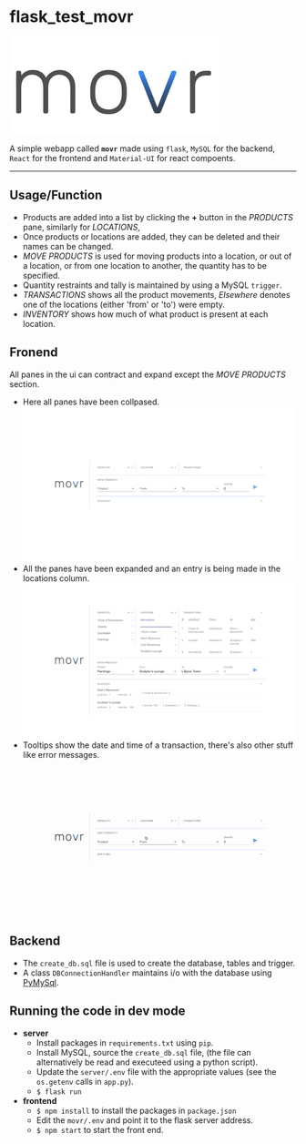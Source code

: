 # flask_test_movr
![Movr](ss/logo.png)

A simple webapp called **`movr`** made using `flask`, `MySQL` for the backend, `React` for the frontend and `Material-UI` for react compoents.

---

## Usage/Function 
- Products are added into a list by clicking the **+** button in the *PRODUCTS* pane, similarly for *LOCATIONS*, 
- Once products or locations are added, they can be deleted and their names can be changed.
- *MOVE PRODUCTS* is used for moving products into a location, or out of a location, or from one location to another, the quantity has to be specified.
- Quantity restraints and tally is maintained by using a MySQL `trigger`.
- *TRANSACTIONS* shows all the product movements, *Elsewhere* denotes one of the locations (either 'from' or 'to') were empty.
- *INVENTORY* shows how much of what product is present at each location.

## Fronend
All panes in the ui can contract and expand except the *MOVE PRODUCTS* section.
- Here all panes have been collpased. ![Collapsed](ss/collapsed.png)
- All the panes have been expanded and an entry is being made in the locations column. ![Expanded](ss/expanded.png)
- Tooltips show the date and time of a transaction, there's also other stuff like error messages. ![GUI gif](ss/example.gif)

## Backend
- The `create_db.sql` file is used to create the database, tables and trigger.
- A class `DBConnectionHandler` maintains i/o with the database using [PyMySql](https://github.com/PyMySQL/PyMySQL).

## Running the code in dev mode
- **server**
  - Install packages in `requirements.txt` using `pip`.
  - Install MySQL, source the `create_db.sql` file, (the file can alternatively be read and executeed using a python script).
  - Update the `server/.env` file with the appropriate values (see the `os.getenv` calls in `app.py`).
  - `$ flask run`
- **frontend**
  - `$ npm install` to install the packages in `package.json`
  - Edit the `movr/.env` and point it to the flask server address.
  - `$ npm start` to start the front end.